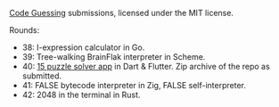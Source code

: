 [Code Guessing](https://cg.esolangs.gay/) submissions, licensed under the MIT license.

Rounds:

* 38: I-expression calculator in Go.
* 39: Tree-walking BrainFlak interpreter in Scheme.
* 40: [15 puzzle solver app](https://github.com/appgurueu/15) in Dart & Flutter. Zip archive of the repo as submitted.
* 41: FALSE bytecode interpreter in Zig, FALSE self-interpreter.
* 42: 2048 in the terminal in Rust.
